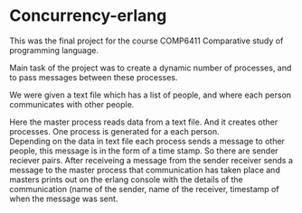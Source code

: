 # Concurrency-erlang

This was the final project for the course COMP6411 Comparative study of programming language.

Main task of the project was to create a dynamic number of processes, and to pass messages between these processes.

We were given a text file which has a list of people, and where each person communicates with other people. 

Here the master process reads data from a text file. And it creates other processes. One process is generated for a each person.  
Depending on the data in text file each process sends a message to other people, this message is in the form of a time stamp. 
So there are sender reciever pairs. After receiveing a message from the sender receiver sends a message to the master process that communication has taken place and masters prints out on the erlang console with the details of the communication (name of the sender, name of the receiver, timestamp of when the message was sent. 
